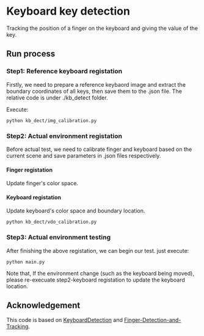 # Keyboard key detection
Tracking the position of a finger on the keyboard and giving the value of the key.

## **Run process**
### **Step1: Reference keyboard registation**  
Firstly, we need to prepare a reference keybaord image and extract the boundary coordinates of all keys, then save them to the .json file. The relative code is under ./kb_detect folder. 

Execute:

`python kb_dect/img_calibration.py`

### **Step2: Actual environment registation**
Before actual test, we need to calibrate finger and keyboard based on the current scene and save parameters in .json files respectively.

#### Finger registation
Update finger's color space.

#### Keyboard registation
Update keyboard's color space and boundary location.

`python kb_dect/vdo_calibration.py`


### **Step3: Actual environment testing**  
After finishing the above registation, we can begin our test. just execute:

`python main.py`

Note that, If the environment change (such as the keyboard being moved), please re-execuate step2-keyboard registation to update the keyboard location.

## **Acknowledgement**
This code is based on [KeyboardDetection](https://github.com/FlipGoncalves/KeyboardDetection) and [Finger-Detection-and-Tracking](https://github.com/amarlearning/Finger-Detection-and-Tracking).